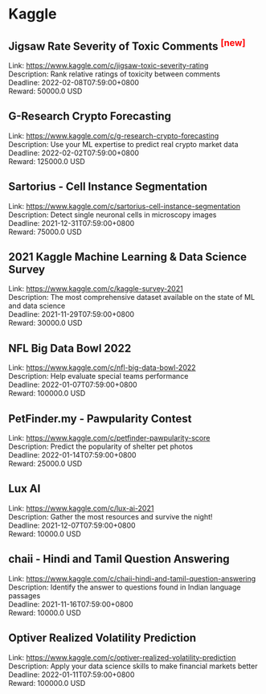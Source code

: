 # Kaggle



## Jigsaw Rate Severity of Toxic Comments    <sup style="color:red">[new]<sup>  

Link: https://www.kaggle.com/c/jigsaw-toxic-severity-rating  
Description: Rank relative ratings of toxicity between comments  
Deadline: 2022-02-08T07:59:00+0800  
Reward: 50000.0 USD  


## G-Research Crypto Forecasting 

Link: https://www.kaggle.com/c/g-research-crypto-forecasting  
Description: Use your ML expertise to predict real crypto market data  
Deadline: 2022-02-02T07:59:00+0800  
Reward: 125000.0 USD  


## Sartorius - Cell Instance Segmentation

Link: https://www.kaggle.com/c/sartorius-cell-instance-segmentation  
Description: Detect single neuronal cells in microscopy images  
Deadline: 2021-12-31T07:59:00+0800  
Reward: 75000.0 USD  


## 2021 Kaggle Machine Learning & Data Science Survey

Link: https://www.kaggle.com/c/kaggle-survey-2021  
Description: The most comprehensive dataset available on the state of ML and data science  
Deadline: 2021-11-29T07:59:00+0800  
Reward: 30000.0 USD  


## NFL Big Data Bowl 2022

Link: https://www.kaggle.com/c/nfl-big-data-bowl-2022  
Description: Help evaluate special teams performance  
Deadline: 2022-01-07T07:59:00+0800  
Reward: 100000.0 USD  


## PetFinder.my - Pawpularity Contest

Link: https://www.kaggle.com/c/petfinder-pawpularity-score  
Description: Predict the popularity of shelter pet photos  
Deadline: 2022-01-14T07:59:00+0800  
Reward: 25000.0 USD  


## Lux AI

Link: https://www.kaggle.com/c/lux-ai-2021  
Description: Gather the most resources and survive the night!  
Deadline: 2021-12-07T07:59:00+0800  
Reward: 10000.0 USD  


## chaii - Hindi and Tamil Question Answering

Link: https://www.kaggle.com/c/chaii-hindi-and-tamil-question-answering  
Description: Identify the answer to questions found in Indian language passages  
Deadline: 2021-11-16T07:59:00+0800  
Reward: 10000.0 USD  


## Optiver Realized Volatility Prediction

Link: https://www.kaggle.com/c/optiver-realized-volatility-prediction  
Description: Apply your data science skills to make financial markets better  
Deadline: 2022-01-11T07:59:00+0800  
Reward: 100000.0 USD  

